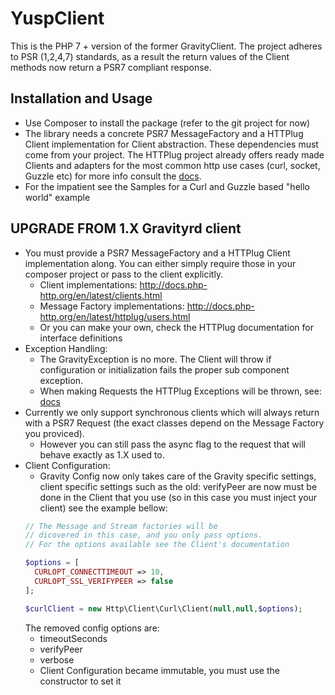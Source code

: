 YuspClient
==========

This is the PHP 7 + version of the former GravityClient.
The project adheres to PSR (1,2,4,7) standards, as a result the return values of the Client methods now return a PSR7 compliant response.

## Installation and Usage

- Use Composer to install the package (refer to the git project for now)
- The library needs a concrete PSR7 MessageFactory and a HTTPlug Client implementation for Client abstraction. These dependencies must come from your project. The HTTPlug project already offers ready made Clients and adapters for the most common http use cases (curl, socket, Guzzle etc) for more info consult the [docs](http://docs.php-http.org/en/latest/index.html).
- For the impatient see the Samples for a Curl and Guzzle based "hello world" example
 
 ## UPGRADE FROM 1.X Gravityrd client
 
 - You must provide a PSR7 MessageFactory and a HTTPlug Client implementation along. You can either simply require those in your composer project or pass to the client explicitly.
   - Client implementations: http://docs.php-http.org/en/latest/clients.html
   - Message Factory implementations: http://docs.php-http.org/en/latest/httplug/users.html
   - Or you can make your own, check the HTTPlug documentation for interface definitions
  - Exception Handling:
    - The GravityException is no more. The Client will throw if configuration or initialization fails the proper sub component exception. 
    - When making Requests the HTTPlug Exceptions will be thrown, see: [docs](http://docs.php-http.org/en/latest/httplug/exceptions.html?highlight=exceptions)
- Currently we only support synchronous clients which will always return with a PSR7 Request (the exact classes depend on the Message Factory you proviced).
    - However you can still pass the async flag to the request that will behave exactly as 1.X used to. 
- Client Configuration:
    - Gravity Config now only takes care of the Gravity specific settings,
    client specific settings such as the old: verifyPeer are now must be done in the Client that you use (so in this case you must inject your client) see the example bellow:
    ```php
    // The Message and Stream factories will be  
    // dicovered in this case, and you only pass options.
    // For the options available see the Client's documentation
    
    $options = [
      CURLOPT_CONNECTTIMEOUT => 10,
      CURLOPT_SSL_VERIFYPEER => false
    ];
  
    $curlClient = new Http\Client\Curl\Client(null,null,$options);
    ```   
    The removed config options are:
     * timeoutSeconds
     * verifyPeer
     * verbose
  - Client Configuration became immutable, you must use the constructor to set it
     